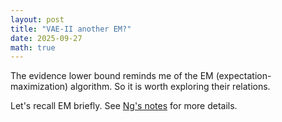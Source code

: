 ```yaml
---
layout: post
title: "VAE-II another EM?"
date: 2025-09-27
math: true
---
```


The evidence lower bound reminds me of the EM (expectation-maximization) algorithm. So it is worth exploring their relations.

Let's recall EM briefly. See [Ng's notes](https://cs229.stanford.edu/notes2020spring/cs229-notes8.pdf) for more details.

